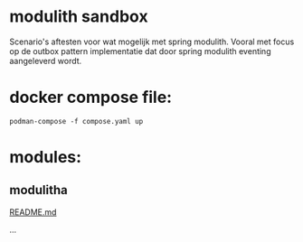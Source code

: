 # modulith sandbox
Scenario's aftesten voor wat mogelijk met spring modulith. 
Vooral met focus op de outbox pattern implementatie dat door spring modulith eventing aangeleverd wordt.

# docker compose file:
```
podman-compose -f compose.yaml up
```

# modules:

## modulitha
[README.md](modulitha/README.md)

...
